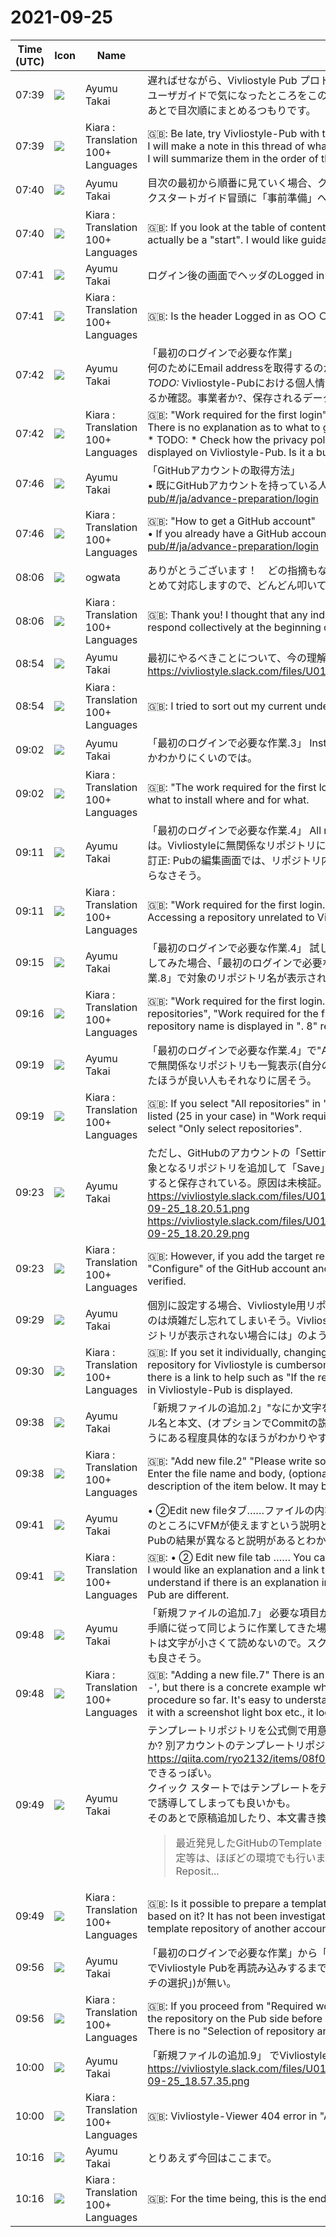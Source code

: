 # 2021-09-25

|Time (UTC)|Icon|Name|Message|
|---|---|---|---|
|07:39|![](https://avatars.slack-edge.com/2020-10-24/1474758134528_58d03798bcb64d811fc4_72.jpg)|Ayumu Takai|遅ればせながら、Vivliostyle Pub プロトタイプ版ユーザガイド を参考にVivliostyle-Pubに挑戦します。<br>ユーザガイドで気になったところをこのスレッドにメモをしていきます。<br>あとで目次順にまとめるつもりです。|
|07:39|![](https://avatars.slack-edge.com/2021-08-02/2324149410423_2aa7423c4133ecb9f168_72.png)|Kiara : Translation 100+ Languages|🇬🇧: Be late, try Vivliostyle-Pub with the help of the Vivliostyle Pub Prototype User Guide.<br>I will make a note in this thread of what I was interested in in the user guide.<br>I will summarize them in the order of the table of contents later.|
|07:40|![](https://avatars.slack-edge.com/2020-10-24/1474758134528_58d03798bcb64d811fc4_72.jpg)|Ayumu Takai|目次の最初から順番に見ていく場合、クイックスタートガイドは実は"スタート"ではないのでは。クイックスタートガイド冒頭に「事前準備」への誘導が欲しい。|
|07:40|![](https://avatars.slack-edge.com/2021-08-02/2324149410423_2aa7423c4133ecb9f168_72.png)|Kiara : Translation 100+ Languages|🇬🇧: If you look at the table of contents in order from the beginning, the quick start guide may not actually be a "start". I would like guidance to "preparation" at the beginning of the quick start guide.|
|07:41|![](https://avatars.slack-edge.com/2020-10-24/1474758134528_58d03798bcb64d811fc4_72.jpg)|Ayumu Takai|ログイン後の画面でヘッダのLogged in as ○○の○○が抜けている?|
|07:41|![](https://avatars.slack-edge.com/2021-08-02/2324149410423_2aa7423c4133ecb9f168_72.png)|Kiara : Translation 100+ Languages|🇬🇧: Is the header Logged in as ○○ ○○ missing on the screen after login?|
|07:42|![](https://avatars.slack-edge.com/2020-10-24/1474758134528_58d03798bcb64d811fc4_72.jpg)|Ayumu Takai|「最初のログインで必要な作業」<br>何のためにEmail addressを取得するのか説明が無い。ビルド結果などをメールで通知する?<br>*TODO:* Vivliostyle-Pubにおける個人情報保護法にかかるプライバシーポリシーの表示等はどうなっているか確認。事業者か?、保存されるデータがあるか?|
|07:42|![](https://avatars.slack-edge.com/2021-08-02/2324149410423_2aa7423c4133ecb9f168_72.png)|Kiara : Translation 100+ Languages|🇬🇧: "Work required for the first login"<br>There is no explanation as to what to get an email address for. Notify the build result etc. by e-mail?<br>* TODO: * Check how the privacy policy related to the Personal Information Protection Law is displayed on Vivliostyle-Pub. Is it a business? Is there data to be stored?|
|07:46|![](https://avatars.slack-edge.com/2020-10-24/1474758134528_58d03798bcb64d811fc4_72.jpg)|Ayumu Takai|「GitHubアカウントの取得方法」<br>• 既にGitHubアカウントを持っている人は<https://vivliostyle.github.io/docs-vivliostyle-pub/#/ja/advance-preparation/login|最初のログインで必要な作業>にお進みください。既にアカウントを持っているがリポジトリは作成してない人は、<https://vivliostyle.github.io/docs-vivliostyle-pub/#/ja/advance-preparation/how-to-create-a-repository|リポジトリの作成方法>にお進みください<br>『GitHubアカウントを持っていてVivliostyle文書?のリポジトリも作成済みの人は「最初のログインで必要な作業」にお進みください。既にアカウントを持っているがリポジトリは作成してない人は、<https://vivliostyle.github.io/docs-vivliostyle-pub/#/ja/advance-preparation/how-to-create-a-repository|リポジトリの作成方法>にお進みください』<br>のような条件分岐でないと、早とちりしてリポジトリが無い人が「最初のログインで必要な作業」に行ってしまいそう。<br>訂正：「GitHubアカウントの取得方法」の7以降にリポジトリの作成手順が含まれているが、そうするとリポジトリ作成の有無という条件の必要性に疑問が生じるのでは。GitHubアカウントを持っていて、Vivliostyleのリポジトリを持っているという人が初めてVivilostyle-Pubを使うというケースを想定していない?|
|07:46|![](https://avatars.slack-edge.com/2021-08-02/2324149410423_2aa7423c4133ecb9f168_72.png)|Kiara : Translation 100+ Languages|🇬🇧: "How to get a GitHub account"<br>• If you already have a GitHub account, go to <https://vivliostyle.github.io/docs-vivliostyle-pub/#/ja/advance-preparation/login | What you need to do with your first login>. If you already have an account but haven't created a repository, <https://vivliostyle.github.io/docs-vivliostyle-pub/#/ja/advance-preparation/how-to-create-a-repository | How to create a repository><br>If you have a GitHub account and have already created a repository for Vivliostyle documents, go to "What you need to do with your first login". If you already have an account but haven't created a repository, <https://vivliostyle.github.io/docs-vivliostyle-pub/#/ja/advance-preparation/how-to-create-a-repository | How to create a repository><br>Otherwise, people who don't have a repository will likely go to "the work required for the first login".|
|08:06|![](https://avatars.slack-edge.com/2019-11-22/845042642576_070441337abaca9fb7b3_72.png)|ogwata|ありがとうございます！　どの指摘もなるほどと思いました。大変ありがたいレビューです。週明けにまとめて対応しますので、どんどん叩いてください！|
|08:06|![](https://avatars.slack-edge.com/2021-08-02/2324149410423_2aa7423c4133ecb9f168_72.png)|Kiara : Translation 100+ Languages|🇬🇧: Thank you! I thought that any indication would be true. This is a very thankful review. We will respond collectively at the beginning of the week, so please hit more and more!|
|08:54|![](https://avatars.slack-edge.com/2020-10-24/1474758134528_58d03798bcb64d811fc4_72.jpg)|Ayumu Takai|最初にやるべきことについて、今の理解を整理してみました。<br>https://vivliostyle.slack.com/files/U01D90BR491/F02F74CPMPZ/________________________.pdf|
|08:54|![](https://avatars.slack-edge.com/2021-08-02/2324149410423_2aa7423c4133ecb9f168_72.png)|Kiara : Translation 100+ Languages|🇬🇧: I tried to sort out my current understanding of what to do first.|
|09:02|![](https://avatars.slack-edge.com/2020-10-24/1474758134528_58d03798bcb64d811fc4_72.jpg)|Ayumu Takai|「最初のログインで必要な作業.3」 Install GitHub Appsは、何をどこに何のためにインストールするのかわかりにくいのでは。|
|09:02|![](https://avatars.slack-edge.com/2021-08-02/2324149410423_2aa7423c4133ecb9f168_72.png)|Kiara : Translation 100+ Languages|🇬🇧: "The work required for the first login. 3" Install GitHub Apps may be difficult to understand what to install where and for what.|
|09:11|![](https://avatars.slack-edge.com/2020-10-24/1474758134528_58d03798bcb64d811fc4_72.jpg)|Ayumu Takai|「最初のログインで必要な作業.4」 All repositoriesに対して、Read/Writeを要求するのは要求しすぎでは。Vivliostyleに無関係なリポジトリにアクセスしてしまうと問題になりそう。<br>訂正: Pubの編集画面では、リポジトリ内のvivliostyle.config.jsに記載されたファイルしか編集対象にならなさそう。|
|09:11|![](https://avatars.slack-edge.com/2021-08-02/2324149410423_2aa7423c4133ecb9f168_72.png)|Kiara : Translation 100+ Languages|🇬🇧: "Work required for the first login. 4" Requesting Read / Write for All repositories is too much. Accessing a repository unrelated to Vivliostyle can be a problem.|
|09:15|![](https://avatars.slack-edge.com/2020-10-24/1474758134528_58d03798bcb64d811fc4_72.jpg)|Ayumu Takai|「最初のログインで必要な作業.4」 試しに"Only select repositories"を選択してアプリをインストールしてみた場合、「最初のログインで必要な作業.5〜8」は正常に実行でき、「最初のログインで必要な作業.8」で対象のリポジトリ名が表示される。|
|09:16|![](https://avatars.slack-edge.com/2021-08-02/2324149410423_2aa7423c4133ecb9f168_72.png)|Kiara : Translation 100+ Languages|🇬🇧: "Work required for the first login.4" If you try to install the app by selecting "Only select repositories", "Work required for the first login.5-8" can be executed normally, and " The target repository name is displayed in ". 8" required for the first login.|
|09:19|![](https://avatars.slack-edge.com/2020-10-24/1474758134528_58d03798bcb64d811fc4_72.jpg)|Ayumu Takai|「最初のログインで必要な作業.4」で"All repositories"を選択すると、「最初のログインで必要な作業.8」で無関係なリポジトリも一覧表示(自分の場合でも25個)されるので"Only select repositories"を選択したほうが良い人もそれなりに居そう。|
|09:19|![](https://avatars.slack-edge.com/2021-08-02/2324149410423_2aa7423c4133ecb9f168_72.png)|Kiara : Translation 100+ Languages|🇬🇧: If you select "All repositories" in "Work required for first login.4", irrelevant repositories will be listed (25 in your case) in "Work required for first login.8". There may be some people who should select "Only select repositories".|
|09:23|![](https://avatars.slack-edge.com/2020-10-24/1474758134528_58d03798bcb64d811fc4_72.jpg)|Ayumu Takai|ただし、GitHubのアカウントの「Settings」「Applications」"vivliostyle-pub-dev"「Configure」で対象となるリポジトリを追加して「Save」をクリックすると404が表示される。変更した内容はリロードすると保存されている。原因は未検証。<br>https://vivliostyle.slack.com/files/U01D90BR491/F02G0EYA35X/____________________________2021-09-25_18.20.51.png<br>https://vivliostyle.slack.com/files/U01D90BR491/F02FJRSM929/____________________________2021-09-25_18.20.29.png|
|09:23|![](https://avatars.slack-edge.com/2021-08-02/2324149410423_2aa7423c4133ecb9f168_72.png)|Kiara : Translation 100+ Languages|🇬🇧: However, if you add the target repository in "Settings" "Applications" "vivliostyle-pub-dev" "Configure" of the GitHub account and click "Save", 404 will be displayed. The cause has not been verified.|
|09:29|![](https://avatars.slack-edge.com/2020-10-24/1474758134528_58d03798bcb64d811fc4_72.jpg)|Ayumu Takai|個別に設定する場合、Vivliostyle用リポジトリを作成するたびにvivliostyle-pub-devの設定を変更するのは煩雑だし忘れてしまいそう。Vivliostyle-Pubのリポジトリ名の一覧が表示されている箇所に「リポジトリが表示されない場合には」のようなヘルプへのリンクがあれば問題は軽減されるかも。|
|09:30|![](https://avatars.slack-edge.com/2021-08-02/2324149410423_2aa7423c4133ecb9f168_72.png)|Kiara : Translation 100+ Languages|🇬🇧: If you set it individually, changing the setting of vivliostyle-pub-dev every time you create a repository for Vivliostyle is cumbersome and you will forget it. The problem may be alleviated if there is a link to help such as "If the repository is not displayed" where the list of repository names in Vivliostyle-Pub is displayed.|
|09:38|![](https://avatars.slack-edge.com/2020-10-24/1474758134528_58d03798bcb64d811fc4_72.jpg)|Ayumu Takai|「新規ファイルの追加.2」"なにか文字を書いてください。"だと、どこに何をとなる人もいそう。"ファイル名と本文、(オプションでCommitの説明)を入力してください。詳細は下記の項目の説明を参照" のようにある程度具体的なほうがわかりやすいのでは。|
|09:38|![](https://avatars.slack-edge.com/2021-08-02/2324149410423_2aa7423c4133ecb9f168_72.png)|Kiara : Translation 100+ Languages|🇬🇧: "Add new file.2" "Please write something.", It seems that some people will be where and what. Enter the file name and body, (optionally a description of Commit). For details, refer to the description of the item below. It may be easier to understand if it is concrete to some extent.|
|09:41|![](https://avatars.slack-edge.com/2020-10-24/1474758134528_58d03798bcb64d811fc4_72.jpg)|Ayumu Takai|• ②Edit new fileタブ……ファイルの内容を入力・編集できます<br>のところにVFMが使えますという説明とリンクが欲しい。さらにそこに注釈でGitHubのプレビューとPubの結果が異なると説明があるとわかりやすいのでは。|
|09:41|![](https://avatars.slack-edge.com/2021-08-02/2324149410423_2aa7423c4133ecb9f168_72.png)|Kiara : Translation 100+ Languages|🇬🇧: • ② Edit new file tab …… You can enter and edit the contents of the file.<br>I would like an explanation and a link that VFM can be used. Furthermore, it would be easier to understand if there is an explanation in the annotation that the preview of GitHub and the result of Pub are different.|
|09:48|![](https://avatars.slack-edge.com/2020-10-24/1474758134528_58d03798bcb64d811fc4_72.jpg)|Ayumu Takai|「新規ファイルの追加.7」 必要な項目が'---'になっているvivliostyle.config.jsの例はあるが、ここまで手順に従って同じように作業してきた場合の具体的な例があるとわかりやすいのでは。スクリーンショットは文字が小さくて読めないので。スクリーンショットライトボックスなどで拡大表示できるならそれでも良さそう。|
|09:48|![](https://avatars.slack-edge.com/2021-08-02/2324149410423_2aa7423c4133ecb9f168_72.png)|Kiara : Translation 100+ Languages|🇬🇧: "Adding a new file.7" There is an example of vivliostyle.config.js where the required item is'---', but there is a concrete example when you have worked in the same way according to the procedure so far. It's easy to understand. The screenshots are too small to read. If you can enlarge it with a screenshot light box etc., it looks good.|
|09:49|![](https://avatars.slack-edge.com/2020-10-24/1474758134528_58d03798bcb64d811fc4_72.jpg)|Ayumu Takai|テンプレートリポジトリを公式側で用意しておいて、それを元に新規リポジトリを作ることはできないか? 別アカウントのテンプレートリポジトリを元に新規作成ができるのかは未調査。<br><https://qiita.com/ryo2132/items/08f0561804c798012146><br>できるっぽい。<br>クイック スタートではテンプレートを元にしてリポジトリ作って、とりあえず表示を確認するところまで誘導してしまっても良いかも。<br>そのあとで原稿追加したり、本文書き換えたりに進むとか。<br><blockquote>最近発見したGitHubのTemplate Repository機能の紹介です。 リンターやらテストライブラリの設定等は、ほぼどの環境でも行いますが毎回設定するのは地味に面倒ですよね。 GitHubのTemplate Reposit...</blockquote>|
|09:49|![](https://avatars.slack-edge.com/2021-08-02/2324149410423_2aa7423c4133ecb9f168_72.png)|Kiara : Translation 100+ Languages|🇬🇧: Is it possible to prepare a template repository on the official side and create a new repository based on it? It has not been investigated whether a new repository can be created based on the template repository of another account.|
|09:56|![](https://avatars.slack-edge.com/2020-10-24/1474758134528_58d03798bcb64d811fc4_72.jpg)|Ayumu Takai|「最初のログインで必要な作業」から「新規ファイルの追加」へ進んだ場合、「新規ファイルの追加.9」でVivliostyle Pubを再読み込みするまでの間にPub側でリポジトリを選択する手順(「リポジトリとブランチの選択」)が無い。|
|09:56|![](https://avatars.slack-edge.com/2021-08-02/2324149410423_2aa7423c4133ecb9f168_72.png)|Kiara : Translation 100+ Languages|🇬🇧: If you proceed from "Required work for initial login" to "Add new file", the procedure to select the repository on the Pub side before reloading Vivliostyle Pub in "Add new file.9" ("Add new file". There is no "Selection of repository and branch").|
|10:00|![](https://avatars.slack-edge.com/2020-10-24/1474758134528_58d03798bcb64d811fc4_72.jpg)|Ayumu Takai|「新規ファイルの追加.9」 でVivliostyle-Viewerの404エラー発生<br>https://vivliostyle.slack.com/files/U01D90BR491/F02FMSSSJHZ/____________________________2021-09-25_18.57.35.png|
|10:00|![](https://avatars.slack-edge.com/2021-08-02/2324149410423_2aa7423c4133ecb9f168_72.png)|Kiara : Translation 100+ Languages|🇬🇧: Vivliostyle-Viewer 404 error in "Add new file.9"|
|10:16|![](https://avatars.slack-edge.com/2020-10-24/1474758134528_58d03798bcb64d811fc4_72.jpg)|Ayumu Takai|とりあえず今回はここまで。|
|10:16|![](https://avatars.slack-edge.com/2021-08-02/2324149410423_2aa7423c4133ecb9f168_72.png)|Kiara : Translation 100+ Languages|🇬🇧: For the time being, this is the end.|
